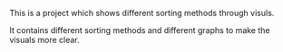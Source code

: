This is a project which shows different sorting methods through visuls. 

It contains different sorting methods and different graphs to make the visuals more clear.
